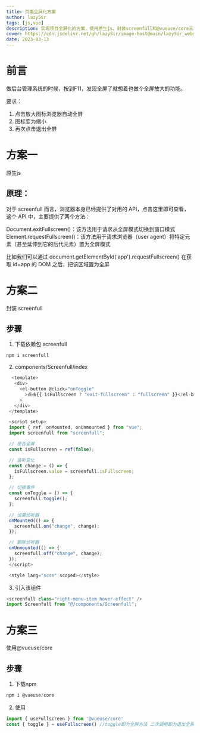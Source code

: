 ```yaml
---
title: 页面全屏化方案
author: lazySir
tags: [js,vue]
description: 实现项目全屏化的方案，使用原生js、封装screenfull和@vueuse/core三种方式。
cover: https://cdn.jsdelivr.net/gh/lazySir/image-host@main/lazySir_website/blog/js/js.png
date: 2023-03-13
---
```

# 前言
做后台管理系统的时候，按到F11，发现全屏了就想着也做个全屏放大的功能。

要求：
1. 点击放大图标浏览器自动全屏
2. 图标变为缩小
3. 再次点击退出全屏
# 方案一
原生js

## 原理：
对于 screenfull  而言，浏览器本身已经提供了对用的 API，点击这里即可查看，这个 API 中，主要提供了两个方法：

Document.exitFullscreen()：该方法用于请求从全屏模式切换到窗口模式
Element.requestFullscreen()：该方法用于请求浏览器（user agent）将特定元素（甚至延伸到它的后代元素）置为全屏模式

比如我们可以通过 document.getElementById('app').requestFullscreen() 在获取 id=app 的 DOM 之后，把该区域置为全屏

# 方案二
封装 screenfull

## 步骤
1. 下载依赖包 screenfull
```powershell
npm i screenfull
```
2. components/Screenfull/index
```js
  <template>
   <div>
     <el-button @click="onToggle"
       >点击{{ isFullscreen ? "exit-fullscreen" : "fullscreen" }}</el-button
     >
   </div>
 </template>

 <script setup>
 import { ref, onMounted, onUnmounted } from "vue";
 import screenfull from "screenfull";

 // 是否全屏
 const isFullscreen = ref(false);

 // 监听变化
 const change = () => {
   isFullscreen.value = screenfull.isFullscreen;
 };

 // 切换事件
 const onToggle = () => {
   screenfull.toggle();
 };

 // 设置侦听器
 onMounted(() => {
   screenfull.on("change", change);
 });

 // 删除侦听器
 onUnmounted(() => {
   screenfull.off("change", change);
 });
 </script>

 <style lang="scss" scoped></style>
```
3. 引入该组件
```js
<screenfull class="right-menu-item hover-effect" />
import Screenfull from "@/components/Screenfull";
```

# 方案三
使用@vueuse/core
## 步骤
1. 下载npm
```powershell
npm i @vueuse/core
```
2. 使用
```js
import { useFullscreen } from '@vueuse/core'
const { toggle } = useFullscreen() //toggle即为全屏方法 二次调用即为退出全屏
```
